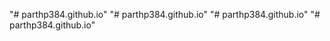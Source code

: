 "# parthp384.github.io" 
"# parthp384.github.io" 
"# parthp384.github.io" 
"# parthp384.github.io" 
